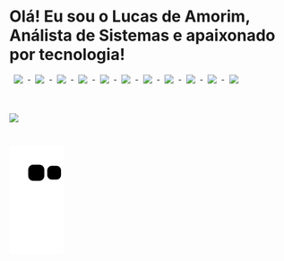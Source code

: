 # Olá! Eu sou o Lucas de Amorim, Análista de Sistemas e apaixonado por tecnologia!

<div align="center">

  <a href="https://github.com/Luckyx128">
  </a>
</div>
<div style="display:flex;aling-itens:center;gap:8px;"><br>
    <img height="30" src="https://cdn.jsdelivr.net/gh/devicons/devicon@latest/icons/python/python-original.svg" />
-
    <img height="30" src="https://cdn.jsdelivr.net/gh/devicons/devicon@latest/icons/java/java-original.svg" />
-
    <img height="30" src="https://cdn.jsdelivr.net/gh/devicons/devicon@latest/icons/laravel/laravel-original.svg" />
- 
    <img height="30" src="https://cdn.jsdelivr.net/gh/devicons/devicon@latest/icons/react/react-original.svg" />
-
    <img height="30" src="https://cdn.jsdelivr.net/gh/devicons/devicon@latest/icons/ember/ember-original.svg" />
-    
    <img height="30" src="https://cdn.jsdelivr.net/gh/devicons/devicon@latest/icons/spring/spring-original.svg" />
-
    <img height="30" src="https://cdn.jsdelivr.net/gh/devicons/devicon@latest/icons/javascript/javascript-original.svg" />
-
    <img height="30" src="https://cdn.jsdelivr.net/gh/devicons/devicon@latest/icons/typescript/typescript-original.svg" />
-
    <img height="30" src="https://cdn.jsdelivr.net/gh/devicons/devicon@latest/icons/microsoftsqlserver/microsoftsqlserver-original.svg" />
-
    <img height="30" src="https://cdn.jsdelivr.net/gh/devicons/devicon@latest/icons/postgresql/postgresql-original.svg" />
-
    <img height="30" src="https://cdn.jsdelivr.net/gh/devicons/devicon@latest/icons/docker/docker-original.svg" />
</div>

#

<a href = "https://www.linkedin.com/in/lucas-de-amorim-773929240/">
    <img src="https://img.shields.io/badge/LinkedIn-0077B5?style=for-the-badge&logo=linkedin&logoColor=white">
</a>

#
![Snake animation](https://github.com/Luckyx128/Luckyx128/blob/output/github-contribution-grid-snake.svg)

